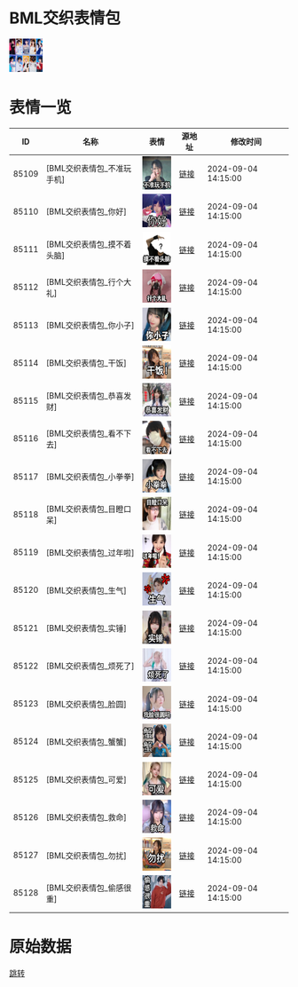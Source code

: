 # BML交织表情包

<img src="./cover.png" height="60" alt="cover" />

# 表情一览

|ID|名称|表情|源地址|修改时间|
|----|----|----|----|----|
|85109|[BML交织表情包_不准玩手机]|<img src="./pic/085109_%5BBML交织表情包_不准玩手机%5D.png" height="60" alt="不准玩手机"/>|[链接](https://i0.hdslb.com/bfs/garb/b5e5665bce752d03856fc141155a4efdc6701a6f.png)|2024-09-04 14:15:00|
|85110|[BML交织表情包_你好]|<img src="./pic/085110_%5BBML交织表情包_你好%5D.png" height="60" alt="你好"/>|[链接](https://i0.hdslb.com/bfs/garb/3829da237b197c620111d0108ef88f12b5aa46d4.png)|2024-09-04 14:15:00|
|85111|[BML交织表情包_摸不着头脑]|<img src="./pic/085111_%5BBML交织表情包_摸不着头脑%5D.png" height="60" alt="摸不着头脑"/>|[链接](https://i0.hdslb.com/bfs/garb/3f5a2b1e3847d705d361cbb366002746f08f915a.png)|2024-09-04 14:15:00|
|85112|[BML交织表情包_行个大礼]|<img src="./pic/085112_%5BBML交织表情包_行个大礼%5D.png" height="60" alt="行个大礼"/>|[链接](https://i0.hdslb.com/bfs/garb/5ab373798a3b66ab296d85955639e17bb529438e.png)|2024-09-04 14:15:00|
|85113|[BML交织表情包_你小子]|<img src="./pic/085113_%5BBML交织表情包_你小子%5D.png" height="60" alt="你小子"/>|[链接](https://i0.hdslb.com/bfs/garb/abef97bc18c2eaf33db50f214f1af5c2c53526f5.png)|2024-09-04 14:15:00|
|85114|[BML交织表情包_干饭]|<img src="./pic/085114_%5BBML交织表情包_干饭%5D.png" height="60" alt="干饭"/>|[链接](https://i0.hdslb.com/bfs/garb/5455b752fd21e6566e32f1cb2418984ac85033b5.png)|2024-09-04 14:15:00|
|85115|[BML交织表情包_恭喜发财]|<img src="./pic/085115_%5BBML交织表情包_恭喜发财%5D.png" height="60" alt="恭喜发财"/>|[链接](https://i0.hdslb.com/bfs/garb/1e3aa1d17d86ebb2aba161aefcff81007aac25ef.png)|2024-09-04 14:15:00|
|85116|[BML交织表情包_看不下去]|<img src="./pic/085116_%5BBML交织表情包_看不下去%5D.png" height="60" alt="看不下去"/>|[链接](https://i0.hdslb.com/bfs/garb/008988dd7939aa28ef159bffbb22a38142eb27d6.png)|2024-09-04 14:15:00|
|85117|[BML交织表情包_小拳拳]|<img src="./pic/085117_%5BBML交织表情包_小拳拳%5D.png" height="60" alt="小拳拳"/>|[链接](https://i0.hdslb.com/bfs/garb/a10e6fc7626b414c775c2dc747bd56ff1b57126e.png)|2024-09-04 14:15:00|
|85118|[BML交织表情包_目瞪口呆]|<img src="./pic/085118_%5BBML交织表情包_目瞪口呆%5D.png" height="60" alt="目瞪口呆"/>|[链接](https://i0.hdslb.com/bfs/garb/ec6c27815ecb49064a451a9fcaf905b4f0700076.png)|2024-09-04 14:15:00|
|85119|[BML交织表情包_过年啦]|<img src="./pic/085119_%5BBML交织表情包_过年啦%5D.png" height="60" alt="过年啦"/>|[链接](https://i0.hdslb.com/bfs/garb/ab65fe6f240350f0d7cefdd82224b2ddf93a14e3.png)|2024-09-04 14:15:00|
|85120|[BML交织表情包_生气]|<img src="./pic/085120_%5BBML交织表情包_生气%5D.png" height="60" alt="生气"/>|[链接](https://i0.hdslb.com/bfs/garb/2c64c19f64263961ff1c531671c50c1eab9b6b15.png)|2024-09-04 14:15:00|
|85121|[BML交织表情包_实锤]|<img src="./pic/085121_%5BBML交织表情包_实锤%5D.png" height="60" alt="实锤"/>|[链接](https://i0.hdslb.com/bfs/garb/4f30d761c878c4f9556048a83e2d9fa46bd272b2.png)|2024-09-04 14:15:00|
|85122|[BML交织表情包_烦死了]|<img src="./pic/085122_%5BBML交织表情包_烦死了%5D.png" height="60" alt="烦死了"/>|[链接](https://i0.hdslb.com/bfs/garb/79a6a17d281feb47650b9819e5bbaea7998feccf.png)|2024-09-04 14:15:00|
|85123|[BML交织表情包_脸圆]|<img src="./pic/085123_%5BBML交织表情包_脸圆%5D.png" height="60" alt="脸圆"/>|[链接](https://i0.hdslb.com/bfs/garb/e67dd40d79bef2410a27a7620a59050e45ca2936.png)|2024-09-04 14:15:00|
|85124|[BML交织表情包_蟹蟹]|<img src="./pic/085124_%5BBML交织表情包_蟹蟹%5D.png" height="60" alt="蟹蟹"/>|[链接](https://i0.hdslb.com/bfs/garb/a80dd9143a636ebf21feeb86f8c08dfde1cb4605.png)|2024-09-04 14:15:00|
|85125|[BML交织表情包_可爱]|<img src="./pic/085125_%5BBML交织表情包_可爱%5D.png" height="60" alt="可爱"/>|[链接](https://i0.hdslb.com/bfs/garb/e783405c21da7e2836428385f7943546eda3ea10.png)|2024-09-04 14:15:00|
|85126|[BML交织表情包_救命]|<img src="./pic/085126_%5BBML交织表情包_救命%5D.png" height="60" alt="救命"/>|[链接](https://i0.hdslb.com/bfs/garb/faa9a0e04dd3afe3123da2dc709cf0c566e4c7da.png)|2024-09-04 14:15:00|
|85127|[BML交织表情包_勿扰]|<img src="./pic/085127_%5BBML交织表情包_勿扰%5D.png" height="60" alt="勿扰"/>|[链接](https://i0.hdslb.com/bfs/garb/73bd6dbb733d7e630ee2464f3a45b532efb80075.png)|2024-09-04 14:15:00|
|85128|[BML交织表情包_偷感很重]|<img src="./pic/085128_%5BBML交织表情包_偷感很重%5D.png" height="60" alt="偷感很重"/>|[链接](https://i0.hdslb.com/bfs/garb/c2fc25fd223320a57f2ae94b317740efd64728f5.png)|2024-09-04 14:15:00|

# 原始数据

[跳转](./raw.json)

